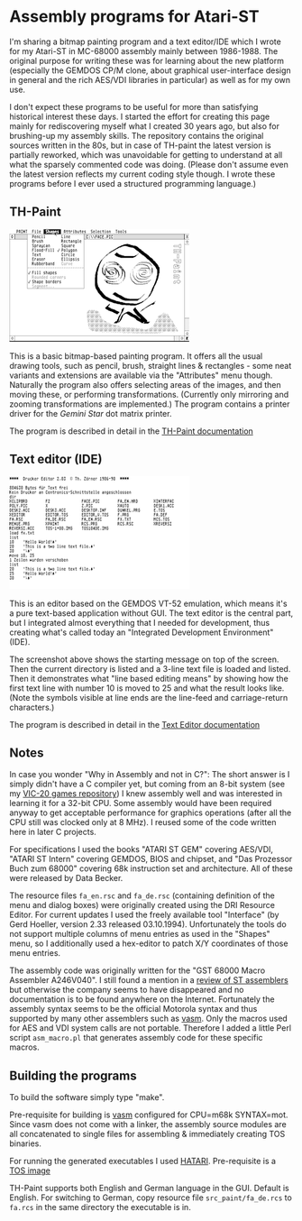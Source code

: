 # Assembly programs for Atari-ST

I'm sharing a bitmap painting program and a text editor/IDE which I wrote for my
Atari-ST in MC-68000 assembly mainly between 1986-1988. The original purpose for
writing these was for learning about the new platform (especially the GEMDOS CP/M
clone, about graphical user-interface design in general and the rich AES/VDI
libraries in particular) as well as for my own use.

I don't expect these programs to be useful for more than satisfying historical interest these days.
I started the effort for creating this page mainly for rediscovering myself what I created 30
years ago, but also for brushing-up my assembly skills. The repository
contains the original sources written in the 80s, but in case of TH-paint the
latest version is partially reworked, which was unavoidable for getting to
understand at all what the sparsely commented code was doing. (Please don't
assume even the latest version reflects my current coding style though. I
wrote these programs before I ever used a structured programming language.)

## TH-Paint

![Screenshot](images/screenshot_paint.png)

This is a basic bitmap-based painting program. It offers all the usual drawing
tools, such as pencil, brush, straight lines & rectangles - some neat variants
and extensions are available via the "Attributes" menu though. Naturally the
program also offers selecting areas of the images, and then moving these, or
performing transformations.  (Currently only mirroring and zooming
transformations are implemented.) The program contains a printer driver for the
_Gemini Star_ dot matrix printer.

The program is described in detail in the [TH-Paint documentation](docs/paint.md)

## Text editor (IDE)

![Screenshot](images/screenshot_editor.png)

This is an editor based on the GEMDOS VT-52 emulation, which means it's a pure
text-based application without GUI. The text editor is the central part, but I
integrated almost everything that I needed for development, thus creating
what's called today an "Integrated Development Environment" (IDE).

The screenshot above shows the starting message on top of the screen. Then the
current directory is listed and a 3-line text file is loaded and listed. Then
it demonstrates what "line based editing means" by showing how the first text
line with number 10 is moved to 25 and what the result looks like. (Note the
symbols visible at line ends are the line-feed and carriage-return characters.)

The program is described in detail in the [Text Editor documentation](docs/editor.md)

## Notes

In case you wonder "Why in Assembly and not in C?": The short answer is I
simply didn't have a C compiler yet, but coming from an 8-bit system (see my
[VIC-20 games repository](https://github.com/tomzox/vic20_games)) I
knew assembly well and was interested in learning it for a 32-bit CPU.  Some
assembly would have been required anyway to get acceptable performance for
graphics operations (after all the CPU still was clocked only at 8 MHz). I
reused some of the code written here in later C projects.

For specifications I used the books "ATARI ST GEM" covering AES/VDI, "ATARI ST
Intern" covering GEMDOS, BIOS and chipset, and "Das Prozessor Buch zum 68000"
covering 68k instruction set and architecture. All of these were released by Data
Becker.

The resource files `fa_en.rsc` and `fa_de.rsc` (containing definition of the
menu and dialog boxes) were originally created using the DRI Resource Editor.
For current updates I used the freely available tool "Interface" (by Gerd
Hoeller, version 2.33 released 03.10.1994). Unfortunately the tools do not
support multiple columns of menu entries as used in the "Shapes" menu, so I
additionally used a hex-editor to patch X/Y coordinates of those menu entries.

The assembly code was originally written for the "GST 68000 Macro Assembler
A246V040". I still found a mention in a
[review of ST assemblers](https://www.atarimagazines.com/startv1n1/STAssemblers.html)
but otherwise the company seems to have disappeared and no documentation is to
be found anywhere on the Internet. Fortunately the assembly syntax seems to be
the official Motorola syntax and thus supported by many other assemblers such as
[vasm](http://sun.hasenbraten.de/vasm/). Only the macros used for AES and VDI
system calls are not portable. Therefore I added a little Perl script `asm_macro.pl`
that generates assembly code for these specific macros.

## Building the programs

To build the software simply type "make".

Pre-requisite for building is [vasm](http://sun.hasenbraten.de/vasm/)
configured for CPU=m68k SYNTAX=mot. Since vasm does not come with a linker, the
assembly source modules are all concatenated to single files for assembling &
immediately creating TOS binaries.

For running the generated executables I used [HATARI](https://hatari.tuxfamily.org/).
Pre-requisite is a [TOS image](https://www.google.com/search?q=Atari+TOS-1.04)

TH-Paint supports both English and German language in the GUI. Default is English.
For switching to German, copy resource file `src_paint/fa_de.rcs` to `fa.rcs` in
the same directory the executable is in.
